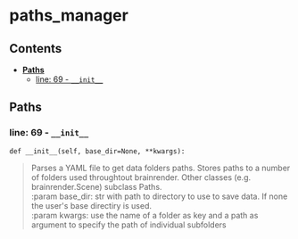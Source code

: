 # paths\_manager

## Contents

* [**Paths**](paths_manager.md#paths)
  * [line: 69 - `__init__`](paths_manager.md#line-69---__init__)

## **Paths**

### line: 69 - `__init__`

```text
def __init__(self, base_dir=None, **kwargs):
```

> Parses a YAML file to get data folders paths. Stores paths to a number of folders used throughtout brainrender. Other classes \(e.g. brainrender.Scene\) subclass Paths.  
> :param base\_dir: str with path to directory to use to save data. If none the user's base directiry is used.  
> :param kwargs: use the name of a folder as key and a path as argument to specify the path of individual subfolders

